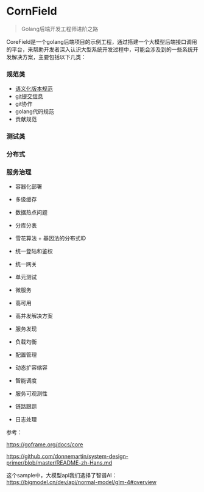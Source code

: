 # CornField
> Golang后端开发工程师进阶之路


CoreField是一个golang后端项目的示例工程，通过搭建一个大模型后端接口调用的平台，来帮助开发者深入认识大型系统开发过程中，可能会涉及到的一些系统开发解决方案，主要包括以下几类：

### 规范类

* [语义化版本规范](./docs/semantic_versions.md)
* [git提交信息](./docs/git_commit_message.md)
* git协作
* golang代码规范
* 贡献规范

### 测试类

### 分布式

### 服务治理

* 容器化部署

* 多级缓存
* 数据热点问题
* 分库分表
* 雪花算法 + 基因法的分布式ID
* 统一登陆和鉴权
* 统一网关
* 单元测试

* 微服务
* 高可用
* 高并发解决方案
* 服务发现
* 负载均衡
* 配置管理
* 动态扩容缩容
* 智能调度
* 服务可观测性
* 链路跟踪
* 日志处理


参考：

https://goframe.org/docs/core

https://github.com/donnemartin/system-design-primer/blob/master/README-zh-Hans.md

这个sample中，大模型api我们选择了智谱AI： https://bigmodel.cn/dev/api/normal-model/glm-4#overview

